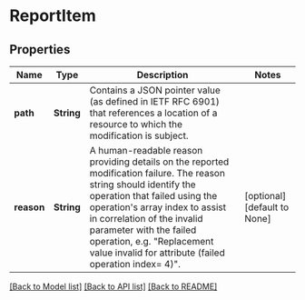 # ReportItem

## Properties
Name | Type | Description | Notes
------------ | ------------- | ------------- | -------------
**path** | **String** | Contains a JSON pointer value (as defined in IETF RFC 6901) that references a  location of a resource to which the modification is subject.  | 
**reason** | **String** | A human-readable reason providing details on the reported modification failure.  The reason string should identify the operation that failed using the operation's  array index to assist in correlation of the invalid parameter with the failed  operation, e.g. \"Replacement value invalid for attribute (failed operation index= 4)\".  | [optional] [default to None]

[[Back to Model list]](../README.md#documentation-for-models) [[Back to API list]](../README.md#documentation-for-api-endpoints) [[Back to README]](../README.md)


